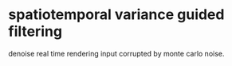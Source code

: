 # spatiotemporal variance guided filtering

denoise real time rendering input corrupted by monte carlo noise.
